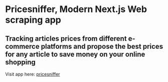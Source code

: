 # Pricesniffer, Modern Next.js Web scraping app

## Tracking articles prices from different e-commerce platforms and propose the best prices for any article to save money on your online shopping

Visit app here: [pricesniffer](https://pricesniffer.vercel.app/)